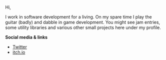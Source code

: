 Hi, 

I work in software development for a living. On my spare time I play the guitar (badly) and dabble in game development. You might see jam entries, some utility libraries and various other small projects here under my profile.

**Social media & links**
* [Twitter](https://twitter.com/home)
* [itch.io](https://zebrainflames.itch.io/)

